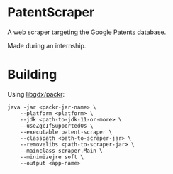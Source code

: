 # PatentScraper
A web scraper targeting the Google Patents database.

Made during an internship.

# Building

Using [libgdx/packr](https://github.com/libgdx/packr):
```
java -jar <packr-jar-name> \
	--platform <platform> \
	--jdk <path-to-jdk-11-or-more> \
	--useZgcIfSupportedOs \
	--executable patent-scraper \
	--classpath <path-to-scraper-jar> \
	--removelibs <path-to-scraper-jar> \
	--mainclass scraper.Main \
	--minimizejre soft \
	--output <app-name>
```
